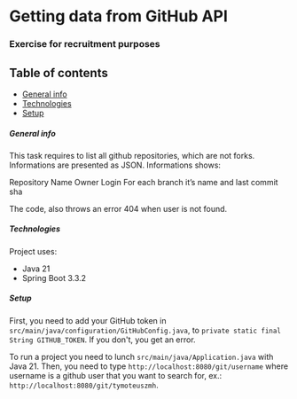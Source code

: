 # Getting data from GitHub API

### Exercise for recruitment purposes


## Table of contents
* [General info](#general-info)
* [Technologies](#technologies)
* [Setup](#setup)


##### General info
This task requires to list all github repositories, which are not forks. Informations are presented as JSON. Informations shows:

Repository Name
Owner Login
For each branch it’s name and last commit sha

The code, also throws an error 404 when user is not found.


##### Technologies
Project uses:
 * Java 21
 * Spring Boot 3.3.2


##### Setup
First, you need to add your GitHub token in ```src/main/java/configuration/GitHubConfig.java```, to ```private static final String GITHUB_TOKEN```. If you don't, you get an error.

To run a project you need to lunch ```src/main/java/Application.java``` with Java 21.
Then, you need to type ```http://localhost:8080/git/username``` where username is a github user that you want to search for, ex.: ```http://localhost:8080/git/tymoteuszmh```.
